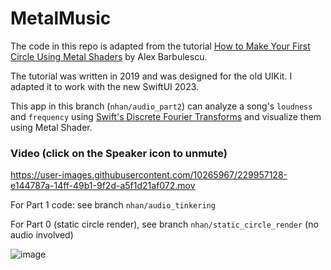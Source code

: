 # MetalMusic

The code in this repo is adapted from the tutorial [How to Make Your First Circle Using Metal Shaders](https://betterprogramming.pub/making-your-first-circle-using-metal-shaders-1e5049ec8505) by Alex Barbulescu. 

The tutorial was written in 2019 and was designed for the old UIKit. I adapted it to work with the new SwiftUI 2023.

This app in this branch (`nhan/audio_part2`) can analyze a song's `loudness` and `frequency` using [Swift's Discrete Fourier Transforms](https://developer.apple.com/documentation/accelerate/discrete_fourier_transforms) and visualize them using Metal Shader.


### Video (click on the Speaker icon to unmute)

https://user-images.githubusercontent.com/10265967/229957128-e144787a-14ff-49b1-9f2d-a5f1d21af072.mov



For Part 1 code: see branch `nhan/audio_tinkering`

For Part 0 (static circle render), see branch `nhan/static_circle_render` (no audio involved)

![image](https://user-images.githubusercontent.com/10265967/229384048-14da5362-35ea-4fbb-8788-1846dd4ce1ff.png)
